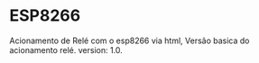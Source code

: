# ESP8266
<p>Acionamento de Relé com o esp8266 via html,
   Versão basica do acionamento relé. version: 1.0.
</p>

